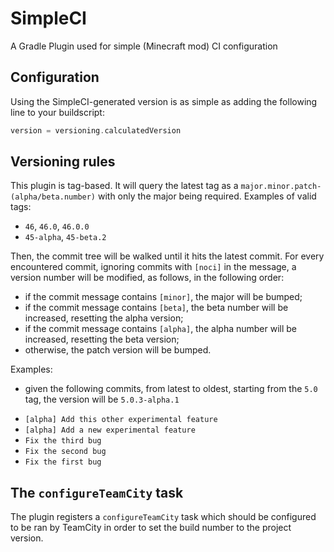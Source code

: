 # SimpleCI
A Gradle Plugin used for simple (Minecraft mod) CI configuration

## Configuration
Using the SimpleCI-generated version is as simple as adding the following line to your buildscript:
```gradle
version = versioning.calculatedVersion
```

## Versioning rules
This plugin is tag-based. It will query the latest tag as a `major.minor.patch-(alpha/beta.number)` with only the major being required. Examples of valid tags:
- `46`, `46.0`, `46.0.0`
- `45-alpha`, `45-beta.2`

Then, the commit tree will be walked until it hits the latest commit. For every encountered commit, ignoring commits with `[noci]` in the message, a version number will be modified, as follows, in the following order:
- if the commit message contains `[minor]`, the major will be bumped;
- if the commit message contains `[beta]`, the beta number will be increased, resetting the alpha version;
- if the commit message contains `[alpha]`, the alpha number will be increased, resetting the beta version;
- otherwise, the patch version will be bumped.

Examples:
- given the following commits, from latest to oldest, starting from the `5.0` tag, the version will be `5.0.3-alpha.1`
 * `[alpha] Add this other experimental feature`
 * `[alpha] Add a new experimental feature`
 * `Fix the third bug`
 * `Fix the second bug`
 * `Fix the first bug`
 
 ## The `configureTeamCity` task
 The plugin registers a `configureTeamCity` task which should be configured to be ran by TeamCity in order to set the build number to the project version.
